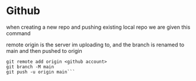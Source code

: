 # Github
when creating a new repo and pushing existing local repo we are given this command 

remote origin is the server im uploading to, and the branch is renamed to main and then pushed to origin
```
git remote add origin <github account>
git branch -M main
git push -u origin main```